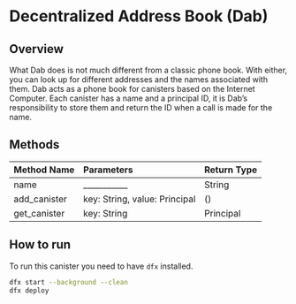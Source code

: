 # Decentralized Address Book (Dab)

## Overview

What Dab does is not much different from a classic phone book. With either, you can look up for different addresses and the names associated with them. Dab acts as a phone book for canisters based on the Internet Computer. Each canister has a name and a principal ID, it is Dab’s responsibility to store them and return the ID when a call is made for the name.

## Methods

| Method Name    | Parameters                     | Return Type |
| :------------- | :----------                    | :--------   |
| name           | ___________                    | String      |
| add_canister   | key: String, value: Principal  | ()          |
| get_canister   | key: String | Principal        | Principal   |

## How to run

To run this canister you need to have `dfx` installed.

``` bash
dfx start --background --clean
dfx deploy
```
